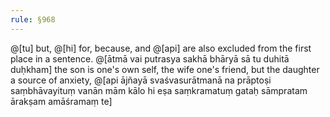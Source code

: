 ```yaml
---
rule: §968
---
```


@[tu] but, @[hi] for, because, and @[api] are also excluded from the first place in a sentence. @[ātmā vai putrasya sakhā bhāryā sā tu duhitā duḥkham] the son is one's own self, the wife one's friend, but the daughter a source of anxiety, @[api ājñayā svaśvasurātmanā na prāptoṣi saṃbhāvayituṃ vanān mām kālo hi eṣa saṃkramatuṃ gataḥ sāmpratam ārakṣam amāśramaṃ te]